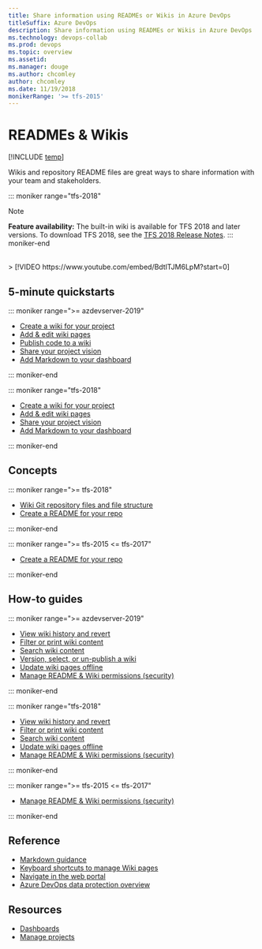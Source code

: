 ```yaml
---
title: Share information using READMEs or Wikis in Azure DevOps
titleSuffix: Azure DevOps
description: Share information using READMEs or Wikis in Azure DevOps  
ms.technology: devops-collab
ms.prod: devops
ms.topic: overview
ms.assetid:  
ms.manager: douge
ms.author: chcomley
author: chcomley
ms.date: 11/19/2018
monikerRange: '>= tfs-2015'
---
```


# READMEs & Wikis  

[!INCLUDE [temp](../../_shared/version-ts-tfs-2015-2016.md)]  

Wikis and repository README files are great ways to share information with your team and stakeholders.

::: moniker range="tfs-2018"
> [!NOTE]  
> **Feature availability:** The built-in wiki is available for TFS 2018 and later versions. To download TFS 2018, see the [TFS 2018 Release Notes](/visualstudio/releasenotes/tfs2018-relnotes).
::: moniker-end

<br/>
> [!VIDEO https://www.youtube.com/embed/BdtlTJM6LpM?start=0]

## 5-minute quickstarts  

::: moniker range=">= azdevserver-2019"

- [Create a wiki for your project](wiki-create-repo.md)  
- [Add & edit wiki pages](add-edit-wiki.md)  
- [Publish code to a wiki](publish-repo-to-wiki.md)  
- [Share your project vision](project-vision-status.md)  
- [Add Markdown to your dashboard](../../report/dashboards/add-markdown-to-dashboard.md?toc=/azure/devops/project/wiki/toc.json&bc=/azure/devops/project/wiki/breadcrumb/toc.json )

::: moniker-end

::: moniker range="tfs-2018"

- [Create a wiki for your project](wiki-create-repo.md)  
- [Add & edit wiki pages](add-edit-wiki.md)  
- [Share your project vision](project-vision-status.md)  
- [Add Markdown to your dashboard](../../report/dashboards/add-markdown-to-dashboard.md?toc=/azure/devops/project/wiki/toc.json&bc=/azure/devops/project/wiki/breadcrumb/toc.json )

::: moniker-end

## Concepts

::: moniker range=">= tfs-2018"

- [Wiki Git repository files and file structure](wiki-file-structure.md)  
- [Create a README for your repo](../../repos/git/create-a-readme.md?toc=/azure/devops/project/wiki/toc.json&bc=/azure/devops/project/wiki/breadcrumb/toc.json )

::: moniker-end

::: moniker range=">= tfs-2015 <= tfs-2017"

- [Create a README for your repo](../../repos/git/create-a-readme.md?toc=/azure/devops/project/wiki/toc.json&bc=/azure/devops/project/wiki/breadcrumb/toc.json )

::: moniker-end

## How-to guides

::: moniker range=">= azdevserver-2019"

- [View wiki history and revert](wiki-view-history.md)
- [Filter or print wiki content](filter-print-wiki.md)  
- [Search wiki content](search-wiki.md)
- [Version, select, or un-publish a wiki](wiki-select-unpublish-versions.md)  
- [Update wiki pages offline](wiki-update-offline.md)  
- [Manage README & Wiki permissions (security)](manage-readme-wiki-permissions.md)

::: moniker-end

::: moniker range="tfs-2018"

- [View wiki history and revert](wiki-view-history.md)
- [Filter or print wiki content](filter-print-wiki.md)  
- [Search wiki content](search-wiki.md)
- [Update wiki pages offline](wiki-update-offline.md)  
- [Manage README & Wiki permissions (security)](manage-readme-wiki-permissions.md)

::: moniker-end

::: moniker range=">= tfs-2015 <= tfs-2017"

- [Manage README & Wiki permissions (security)](manage-readme-wiki-permissions.md)

::: moniker-end

## Reference

- [Markdown guidance](markdown-guidance.md)
- [Keyboard shortcuts to manage Wiki pages](markdown-guidance.md)
- [Navigate in the web portal](..//navigation/index.md?toc=/azure/devops/project/wiki/toc.json&bc=/azure/devops/project/wiki/breadcrumb/toc.json)
- [Azure DevOps data protection overview](../../articles/team-services-security-whitepaper.md?toc=/azure/devops/project/wiki/toc.json&bc=/azure/devops/project/wiki/breadcrumb/toc.json)

## Resources

- [Dashboards](../../report/dashboards/index.md)
- [Manage projects](../../organizations/projects/index.md)
